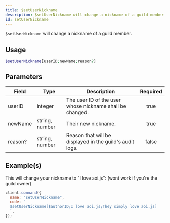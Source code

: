 ```yaml
---
title: $setUserNickname
description: $setUserNickname will change a nickname of a guild member.
id: setUserNickname
---
```


`$setUserNickname` will change a nickname of a guild member.

## Usage

```php
$setUserNickname[userID;newName;reason?]
```

## Parameters

| Field   | Type           | Description                                              | Required |
| ------- | -------------- | -------------------------------------------------------- | :------: |
| userID  | integer        | The user ID of the user whose nickname shall be changed. |   true   |
| newName | string, number | Their new nickname.                                      |   true   |
| reason? | string, number | Reason that will be displayed in the guild's audit logs. |  false   |

## Example(s)

This will change your nickname to "I love aoi.js": (wont work if you're the guild owner)

```javascript
client.command({
  name: "setUserNickname",
  code: `
  $setUserNickname[$authorID;I love aoi.js;They simply love aoi.js]
  `,
});
```
